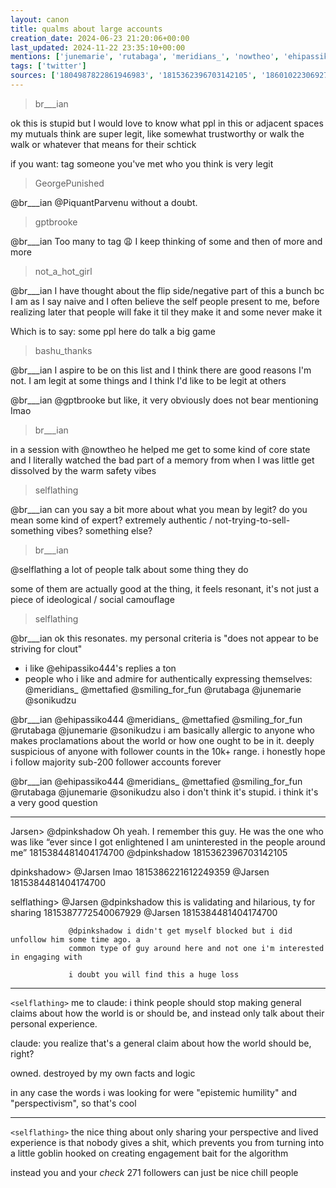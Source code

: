 ```yaml
---
layout: canon
title: qualms about large accounts
creation_date: 2024-06-23 21:20:06+00:00
last_updated: 2024-11-22 23:35:10+00:00
mentions: ['junemarie', 'rutabaga', 'meridians_', 'nowtheo', 'ehipassiko444', 'mettafied', 'sonikudzu', 'smiling_for_fun', 'PiquantParvenu', 'gptbrooke', 'br___ian']
tags: ['twitter']
sources: ['1804987822861946983', '1815362396703142105', '1860102230692765998', '1860104880729522271']
---
```


> br___ian  

ok this is stupid but I would love to know what ppl in this or adjacent spaces my mutuals think are super legit, like somewhat trustworthy or walk the walk or whatever that means for their schtick  

if you want: tag someone you've met who you think is very legit  

> GeorgePunished  

@br___ian @PiquantParvenu without a doubt.  

> gptbrooke  

@br___ian Too many to tag 😩 I keep thinking of some and then of more and more  

> not_a_hot_girl  

@br___ian I have thought about the flip side/negative part of this a bunch bc I am as I say naive and I often believe the self people present to me, before realizing later that people will fake it til they make it and some never make it  
  
Which is to say: some ppl here do talk a big game  

> bashu_thanks  

@br___ian I aspire to be on this list and I think there are good reasons I'm not. I am legit at some things and I think I'd like to be legit at others  

@br___ian @gptbrooke but like, it very obviously does not bear mentioning Imao  

> br___ian  

in a session with @nowtheo he helped me get to some kind of core state and I literally watched the bad part of a memory from when I was little get dissolved by the warm safety vibes  

> selflathing  

@br___ian can you say a bit more about what you mean by legit? do you mean some kind of expert? extremely authentic / not-trying-to-sell-something vibes? something else?  

> br___ian  

@selflathing a lot of people talk about some thing they do  
  
some of them are actually good at the thing, it feels resonant, it's not just a piece of ideological / social camouflage  

> selflathing  

@br___ian ok this resonates. my personal criteria is "does not appear to be striving for clout"  
- i like @ehipassiko444's replies a ton  
- people who i like and admire for authentically expressing themselves: @meridians_ @mettafied @smiling_for_fun @rutabaga @junemarie @sonikudzu  

@br___ian @ehipassiko444 @meridians_ @mettafied @smiling_for_fun @rutabaga @junemarie @sonikudzu i am basically allergic to anyone who makes proclamations about the world or how one ought to be in it. deeply suspicious of anyone with follower counts in the 10k+ range. i honestly hope i follow majority sub-200 follower accounts forever  

@br___ian @ehipassiko444 @meridians_ @mettafied @smiling_for_fun @rutabaga @junemarie @sonikudzu also i don't think it's stupid. i think it's a very good question  

---
Jarsen>          @dpinkshadow Oh yeah. I remember this guy. He was the one who was like “ever since
                 I got enlightened I am uninterested in the people around me”
                 1815384481404174700 @dpinkshadow 1815362396703142105

dpinkshadow>     @Jarsen lmao
                 1815386221612249359 @Jarsen 1815384481404174700

selflathing>     @Jarsen @dpinkshadow this is validating and hilarious, ty for sharing
                 1815387772540067929 @Jarsen 1815384481404174700

                 @dpinkshadow i didn't get myself blocked but i did unfollow him some time ago. a
                 common type of guy around here and not one i'm interested in engaging with

                 i doubt you will find this a huge loss

---

`<selflathing>` me to claude: i think people should stop making general claims about how the world is or should be, and instead only talk about their personal experience.

claude: you realize that's a general claim about how the world should be, right?

owned. destroyed by my own facts and logic

in any case the words i was looking for were "epistemic humility" and "perspectivism", so that's cool

---

`<selflathing>` the nice thing about only sharing your perspective and lived experience is that nobody gives a shit, which prevents you from turning into a little goblin hooked on creating engagement bait for the algorithm

instead you and your *check* 271 followers can just be nice chill people